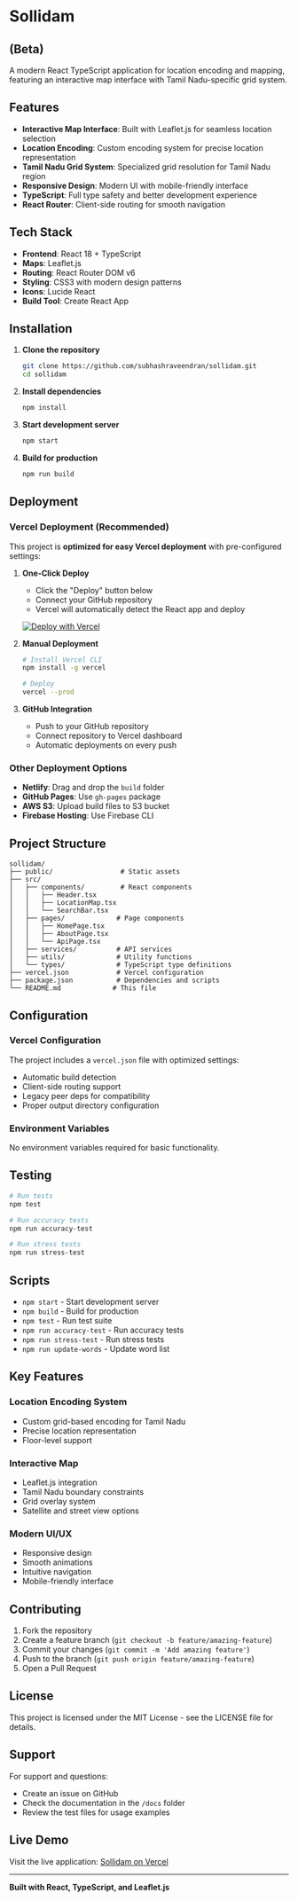 # Sollidam
## (Beta)

A modern React TypeScript application for location encoding and mapping, featuring an interactive map interface with Tamil Nadu-specific grid system.

## Features

- **Interactive Map Interface**: Built with Leaflet.js for seamless location selection
- **Location Encoding**: Custom encoding system for precise location representation
- **Tamil Nadu Grid System**: Specialized grid resolution for Tamil Nadu region
- **Responsive Design**: Modern UI with mobile-friendly interface
- **TypeScript**: Full type safety and better development experience
- **React Router**: Client-side routing for smooth navigation

## Tech Stack

- **Frontend**: React 18 + TypeScript
- **Maps**: Leaflet.js
- **Routing**: React Router DOM v6
- **Styling**: CSS3 with modern design patterns
- **Icons**: Lucide React
- **Build Tool**: Create React App

## Installation

1. **Clone the repository**
   ```bash
   git clone https://github.com/subhashraveendran/sollidam.git
   cd sollidam
   ```

2. **Install dependencies**
   ```bash
   npm install
   ```

3. **Start development server**
   ```bash
   npm start
   ```

4. **Build for production**
   ```bash
   npm run build
   ```

## Deployment

### Vercel Deployment (Recommended)

This project is **optimized for easy Vercel deployment** with pre-configured settings:

1. **One-Click Deploy**
   - Click the "Deploy" button below
   - Connect your GitHub repository
   - Vercel will automatically detect the React app and deploy

   [![Deploy with Vercel](https://vercel.com/button)](https://vercel.com/new/clone?repository-url=https://github.com/subhashraveendran/sollidam)

2. **Manual Deployment**
   ```bash
   # Install Vercel CLI
   npm install -g vercel
   
   # Deploy
   vercel --prod
   ```

3. **GitHub Integration**
   - Push to your GitHub repository
   - Connect repository to Vercel dashboard
   - Automatic deployments on every push

### Other Deployment Options

- **Netlify**: Drag and drop the `build` folder
- **GitHub Pages**: Use `gh-pages` package
- **AWS S3**: Upload build files to S3 bucket
- **Firebase Hosting**: Use Firebase CLI

## Project Structure

```
sollidam/
├── public/                 # Static assets
├── src/
│   ├── components/         # React components
│   │   ├── Header.tsx
│   │   ├── LocationMap.tsx
│   │   └── SearchBar.tsx
│   ├── pages/             # Page components
│   │   ├── HomePage.tsx
│   │   ├── AboutPage.tsx
│   │   └── ApiPage.tsx
│   ├── services/          # API services
│   ├── utils/             # Utility functions
│   └── types/             # TypeScript type definitions
├── vercel.json            # Vercel configuration
├── package.json           # Dependencies and scripts
└── README.md             # This file
```

## Configuration

### Vercel Configuration
The project includes a `vercel.json` file with optimized settings:
- Automatic build detection
- Client-side routing support
- Legacy peer deps for compatibility
- Proper output directory configuration

### Environment Variables
No environment variables required for basic functionality.

## Testing

```bash
# Run tests
npm test

# Run accuracy tests
npm run accuracy-test

# Run stress tests
npm run stress-test
```

## Scripts

- `npm start` - Start development server
- `npm build` - Build for production
- `npm test` - Run test suite
- `npm run accuracy-test` - Run accuracy tests
- `npm run stress-test` - Run stress tests
- `npm run update-words` - Update word list

## Key Features

### Location Encoding System
- Custom grid-based encoding for Tamil Nadu
- Precise location representation
- Floor-level support

### Interactive Map
- Leaflet.js integration
- Tamil Nadu boundary constraints
- Grid overlay system
- Satellite and street view options

### Modern UI/UX
- Responsive design
- Smooth animations
- Intuitive navigation
- Mobile-friendly interface

## Contributing

1. Fork the repository
2. Create a feature branch (`git checkout -b feature/amazing-feature`)
3. Commit your changes (`git commit -m 'Add amazing feature'`)
4. Push to the branch (`git push origin feature/amazing-feature`)
5. Open a Pull Request

## License

This project is licensed under the MIT License - see the LICENSE file for details.

## Support

For support and questions:
- Create an issue on GitHub
- Check the documentation in the `/docs` folder
- Review the test files for usage examples

## Live Demo

Visit the live application: [Sollidam on Vercel](https://sollidam-7surlzarg-cybersparrowsystems-projects.vercel.app)

---

**Built with React, TypeScript, and Leaflet.js** 
